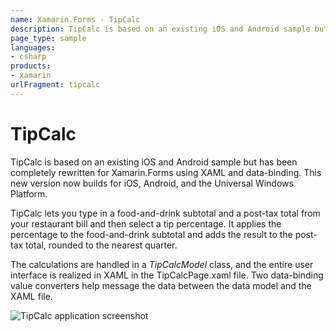```yaml
---
name: Xamarin.Forms - TipCalc
description: TipCalc is based on an existing iOS and Android sample but has been completely rewritten for Xamarin.Forms using XAML and data-binding.
page_type: sample
languages:
- csharp
products:
- xamarin
urlFragment: tipcalc
---
```

# TipCalc

TipCalc is based on an existing iOS and Android sample but has been completely rewritten for Xamarin.Forms
using XAML and data-binding. This new version now builds for iOS, Android, and the Universal Windows Platform.

TipCalc lets you type in a food-and-drink subtotal
and a post-tax total from your restaurant bill and then select a tip percentage. It applies the percentage
to the food-and-drink subtotal and adds the result to the post-tax total, rounded to the nearest quarter.

The calculations are handled in a *TipCalcModel* class, and the entire user interface is realized in
XAML in the TipCalcPage.xaml file. Two data-binding value converters help message the data between the data model and the XAML file.

![TipCalc application screenshot](Screenshots/01Android.png "TipCalc application screenshot")

